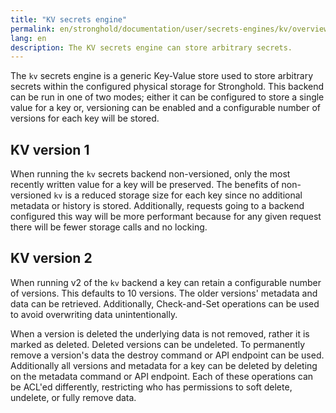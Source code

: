 ```yaml
---
title: "KV secrets engine"
permalink: en/stronghold/documentation/user/secrets-engines/kv/overview.html
lang: en
description: The KV secrets engine can store arbitrary secrets.
---
```


The `kv` secrets engine is a generic Key-Value store used to store arbitrary
secrets within the configured physical storage for Stronghold. This backend can be
run in one of two modes; either it can be configured to store a single value
for a key or, versioning can be enabled and a configurable number of versions
for each key will be stored.

## KV version 1

When running the `kv` secrets backend non-versioned, only the most recently
written value for a key will be preserved. The benefits of non-versioned `kv`
is a reduced storage size for each key since no additional metadata or history
is stored. Additionally, requests going to a backend configured this way will be
more performant because for any given request there will be fewer storage calls
and no locking.

## KV version 2

When running v2 of the `kv` backend a key can retain a configurable number of
versions. This defaults to 10 versions. The older versions' metadata and data
can be retrieved. Additionally, Check-and-Set operations can be used to avoid
overwriting data unintentionally.

When a version is deleted the underlying data is not removed, rather it is
marked as deleted. Deleted versions can be undeleted. To permanently remove a
version's data the destroy command or API endpoint can be used. Additionally all
versions and metadata for a key can be deleted by deleting on the metadata
command or API endpoint. Each of these operations can be ACL'ed differently,
restricting who has permissions to soft delete, undelete, or fully remove data.
